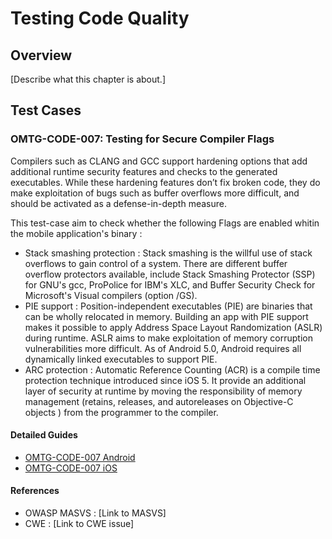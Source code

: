 # Testing Code Quality

## Overview

[Describe what this chapter is about.]

## Test Cases

### OMTG-CODE-007: Testing for Secure Compiler Flags
Compilers such as CLANG and GCC support hardening options that add additional runtime security features and checks to the generated executables. While these hardening features don’t fix broken code, they do make exploitation of bugs such as buffer overflows more difficult, and should be activated as a defense-in-depth measure.

This test-case aim to check whether the following Flags are enabled whitin the mobile application's binary :

* Stack smashing protection : 
Stack smashing is the willful use of stack overflows to gain control of a system. There are different buffer overflow protectors available, include Stack Smashing Protector (SSP) for GNU's gcc, ProPolice for IBM's XLC, and Buffer Security Check for Microsoft's Visual compilers (option /GS). 
* PIE support :
Position-independent executables (PIE) are binaries that can be wholly relocated in memory. Building an app with PIE support makes it possible to apply Address Space Layout Randomization (ASLR) during runtime. ASLR aims to make exploitation of memory corruption vulnerabilities more difficult. As of Android 5.0, Android requires all dynamically linked executables to support PIE.
* ARC protection : 
Automatic Reference Counting (ACR) is a compile time protection technique introduced since iOS 5. It provide an additional layer of security at runtime by moving the responsibility of memory management (retains, releases, and autoreleases on Objective-C objects ) from the programmer to the compiler. 


#### Detailed Guides

- [OMTG-CODE-007 Android](0x06a_OMTG-CODE_Android.md#OMTG-CODE-007)
- [OMTG-CODE-007 iOS](0x06b_OMTG-CODE_iOS.md#OMTG-CODE-007)

#### References

- OWASP MASVS : [Link to MASVS]
- CWE : [Link to CWE issue]
